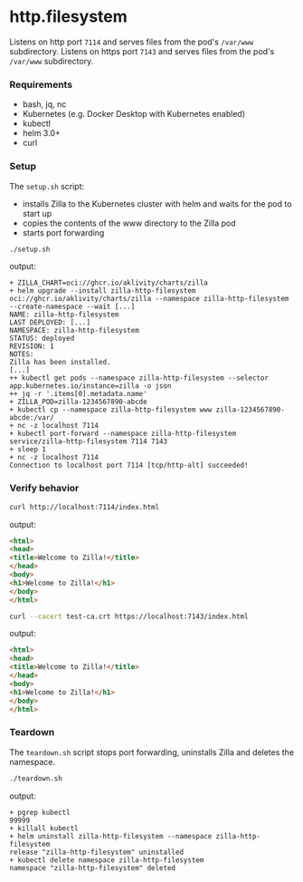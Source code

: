 # http.filesystem

Listens on http port `7114` and serves files from the pod's `/var/www` subdirectory.
Listens on https port `7143` and serves files from the pod's `/var/www` subdirectory.

### Requirements

- bash, jq, nc
- Kubernetes (e.g. Docker Desktop with Kubernetes enabled)
- kubectl
- helm 3.0+
- curl

### Setup

The `setup.sh` script:

- installs Zilla to the Kubernetes cluster with helm and waits for the pod to start up
- copies the contents of the www directory to the Zilla pod
- starts port forwarding

```bash
./setup.sh
```

output:

```text
+ ZILLA_CHART=oci://ghcr.io/aklivity/charts/zilla
+ helm upgrade --install zilla-http-filesystem oci://ghcr.io/aklivity/charts/zilla --namespace zilla-http-filesystem --create-namespace --wait [...]
NAME: zilla-http-filesystem
LAST DEPLOYED: [...]
NAMESPACE: zilla-http-filesystem
STATUS: deployed
REVISION: 1
NOTES:
Zilla has been installed.
[...]
++ kubectl get pods --namespace zilla-http-filesystem --selector app.kubernetes.io/instance=zilla -o json
++ jq -r '.items[0].metadata.name'
+ ZILLA_POD=zilla-1234567890-abcde
+ kubectl cp --namespace zilla-http-filesystem www zilla-1234567890-abcde:/var/
+ nc -z localhost 7114
+ kubectl port-forward --namespace zilla-http-filesystem service/zilla-http-filesystem 7114 7143
+ sleep 1
+ nc -z localhost 7114
Connection to localhost port 7114 [tcp/http-alt] succeeded!
```

### Verify behavior

```bash
curl http://localhost:7114/index.html
```

output:

```html
<html>
<head>
<title>Welcome to Zilla!</title>
</head>
<body>
<h1>Welcome to Zilla!</h1>
</body>
</html>
```

```bash
curl --cacert test-ca.crt https://localhost:7143/index.html
```

output:

```html
<html>
<head>
<title>Welcome to Zilla!</title>
</head>
<body>
<h1>Welcome to Zilla!</h1>
</body>
</html>
```

### Teardown

The `teardown.sh` script stops port forwarding, uninstalls Zilla and deletes the namespace.

```bash
./teardown.sh
```

output:

```text
+ pgrep kubectl
99999
+ killall kubectl
+ helm uninstall zilla-http-filesystem --namespace zilla-http-filesystem
release "zilla-http-filesystem" uninstalled
+ kubectl delete namespace zilla-http-filesystem
namespace "zilla-http-filesystem" deleted
```
